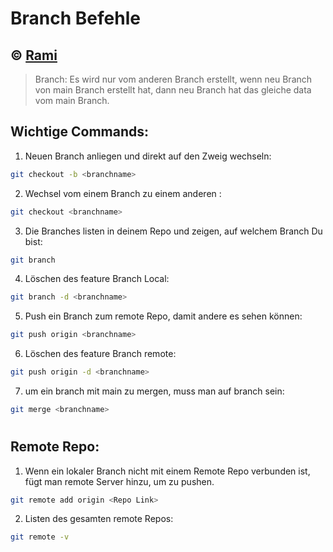 # Branch Befehle

## &copy; [Rami](https://github.com/rami-mohamad)

> Branch: Es wird nur vom anderen Branch erstellt, wenn neu Branch von main Branch erstellt hat, dann neu Branch hat das gleiche data vom main Branch.

## Wichtige Commands:

1. Neuen Branch anliegen und direkt auf den Zweig wechseln:

```bash
git checkout -b <branchname>
```

2. Wechsel vom einem Branch zu einem anderen :

```bash
git checkout <branchname>
```

3. Die Branches listen in deinem Repo und zeigen, auf welchem Branch Du bist:

```bash
git branch
```

4. Löschen des feature Branch Local:

```bash
git branch -d <branchname>
```

5. Push ein Branch zum remote Repo, damit andere es sehen können:

```bash
git push origin <branchname>
```

6. Löschen des feature Branch remote:

```bash
git push origin -d <branchname>
```

7. um ein branch mit main zu mergen, muss man auf branch sein:

```bash
git merge <branchname>
```

#

## Remote Repo:

1. Wenn ein lokaler Branch nicht mit einem Remote Repo verbunden ist, fügt man remote Server hinzu, um zu pushen.

```bash
git remote add origin <Repo Link>
```

2. Listen des gesamten remote Repos:

```bash
git remote -v
```
